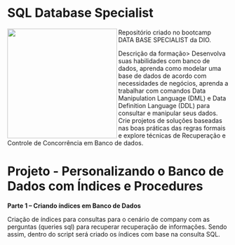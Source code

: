 # SQL Database Specialist


<picture> <img align="left" src="https://hermes.digitalinnovation.one/tracks/bc454148-6e72-4047-95cc-d516706ae405.png" width = 250px></picture>

Repositório criado no bootcamp DATA BASE SPECIALIST da DIO.

Descrição da formação> Desenvolva suas habilidades com banco de dados, aprenda como modelar uma base de dados de acordo com necessidades de negócios, aprenda a trabalhar com comandos Data Manipulation Language (DML) e Data Definition Language (DDL) para consultar e manipular seus dados. Crie projetos de soluções baseadas nas boas práticas das regras formais e explore técnicas de Recuperação e Controle de Concorrência em Banco de dados.




# Projeto - Personalizando o Banco de Dados com Índices e Procedures


**Parte 1 – Criando índices em Banco de Dados**

Criação de índices para consultas para o cenário de company com as perguntas (queries sql) para recuperar recuperação de informações. Sendo assim, dentro do script será criado os índices com base na consulta SQL.  

   
